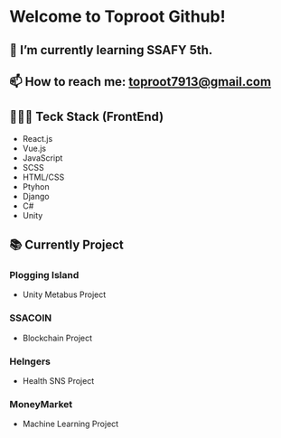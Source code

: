 <!--
**toproot/toproot** is a ✨ _special_ ✨ repository because its `README.md` (this file) appears on your GitHub profile.

Here are some ideas to get you started:

- 🔭 I’m currently working on ...
- 🌱 I’m currently learning ...
- 👯 I’m looking to collaborate on ...
- 🤔 I’m looking for help with ...
- 💬 Ask me about ...
- 📫 How to reach me: ...
- 😄 Pronouns: ...
- ⚡ Fun fact: ...
-->

# Welcome to Toproot Github!

## 🌱 I’m currently learning SSAFY 5th.
## 📫 How to reach me: toproot7913@gmail.com

## 🧑🏻‍💻 Teck Stack (FrontEnd)
- React.js
- Vue.js
- JavaScript
- SCSS
- HTML/CSS 
- Ptyhon
- Django
- C#
- Unity

## 📚 Currently Project

### Plogging Island
- Unity Metabus Project 

### SSACOIN
- Blockchain Project

### Helngers
- Health SNS Project

### MoneyMarket 
- Machine Learning Project  

